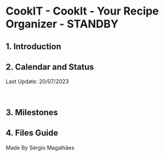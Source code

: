 <h1> CookIT - CookIt - Your Recipe Organizer - <bold>STANDBY</bold> </h1>
<div>
  <h2>1. Introduction</h2>
  <p></p>
  <h2>2. Calendar and Status </h2>
  <p> Last Update: 20/07/2023 </p>
    <br/>
  <p></p>
  <h2>3. Milestones</h2>
  <p></p>
  <h2>4. Files Guide</h2>
  <p></p>
</div>
<p text-align="center">Made By Sérgio Magalhães</p>
